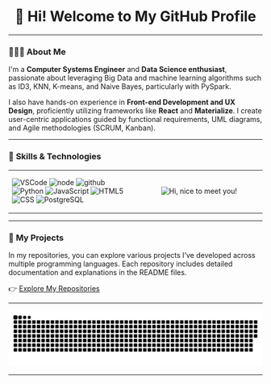 <h1 align="center">👋 Hi! Welcome to My GitHub Profile</h1>

---

### 👨🏻‍💻 **About Me**

I'm a **Computer Systems Engineer** and **Data Science enthusiast**, passionate about leveraging Big Data and machine learning algorithms such as ID3, KNN, K-means, and Naive Bayes, particularly with PySpark.

I also have hands-on experience in **Front-end Development and UX Design**, proficiently utilizing frameworks like **React** and **Materialize**. I create user-centric applications guided by functional requirements, UML diagrams, and Agile methodologies (SCRUM, Kanban).

---

### 🚀 **Skills & Technologies**

<table width="200%">
<tr>
<td width="50%">
<p align="left">
  <img alt="VSCode" src="https://i.giphy.com/media/IdyAQJVN2kVPNUrojM/200.webp" width="70" title="VSCode">
  <img alt="node" src="https://media.giphy.com/media/kdFc8fubgS31b8DsVu/giphy.gif" width="70" title="node">
  <img alt="github" src="https://i.giphy.com/media/KzJkzjggfGN5Py6nkT/200.webp" width="70" title="github">
  <img alt="Python" src="https://i.giphy.com/media/LMt9638dO8dftAjtco/200.webp" width="70" title="Python">
  <img alt="JavaScript" src="https://media3.giphy.com/media/ln7z2eWriiQAllfVcn/200w.webp" width="70" title="JavaScript">
  <img alt="HTML5" src="https://media.giphy.com/media/XAxylRMCdpbEWUAvr8/giphy.gif" width="70" title="HTML5">
  <img alt="CSS" src="https://media.giphy.com/media/fsEaZldNC8A1PJ3mwp/giphy.gif" width="70" title="CSS">
  <img src="https://cdn.jsdelivr.net/gh/devicons/devicon@latest/icons/postgresql/postgresql-original.svg" width="70px" title="PostgreSQL">
</p>
</td>
<td width="50%">
<p align="center">
  <img src="https://media.giphy.com/media/3Q2hJ4FLN1UvS/giphy.gif" style="width:100%;max-width:400px;" alt="Hi, nice to meet you!">
</p>
</td>
</tr>
</table>

---

### 📁 **My Projects**

In my repositories, you can explore various projects I’ve developed across multiple programming languages. Each repository includes detailed documentation and explanations in the README files.

👉 [Explore My Repositories](https://github.com/yourusername?tab=repositories)

---

![GitHub Contribution Grid Snake Animation](https://github.com/shpatrickguo/shpatrickguo/blob/output/github-contribution-grid-snake-dark.svg)

---
